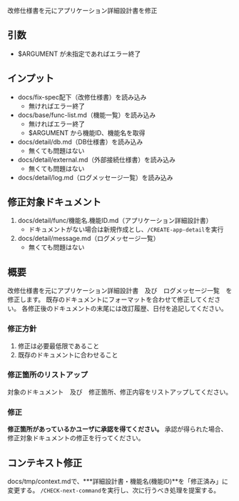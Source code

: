 改修仕様書を元にアプリケーション詳細設計書を修正

## 引数
- $ARGUMENT が未指定であればエラー終了

## インプット
- docs/fix-spec配下（改修仕様書）を読み込み
    - 無ければエラー終了
- docs/base/func-list.md（機能一覧）を読み込み
    - 無ければエラー終了
    - $ARGUMENT から機能ID、機能名を取得
- docs/detail/db.md（DB仕様書）を読み込み
    - 無くても問題はない
- docs/detail/external.md（外部接続仕様書）を読み込み
    - 無くても問題はない
- docs/detail/log.md（ログメッセージ一覧）を読み込み

## 修正対象ドキュメント
1. docs/detail/func/機能名.機能ID.md（アプリケーション詳細設計書）
    - ドキュメントがない場合は新規作成とし、`/CREATE-app-detail`を実行
2. docs/detail/message.md（ログメッセージ一覧）
    - 無くても問題はない

## 概要
改修仕様書を元にアプリケーション詳細設計書　及び　ログメッセージ一覧　を修正します。
既存のドキュメントにフォーマットを合わせて修正してください。
各修正後のドキュメントの末尾には改訂履歴、日付を追記してください。

### 修正方針
1. 修正は必要最低限であること
2. 既存のドキュメントに合わせること

### 修正箇所のリストアップ
対象のドキュメント　及び　修正箇所、修正内容をリストアップしてください。

### 修正
**修正箇所があっているかユーザに承認を得てください。**
承認が得られた場合、修正対象ドキュメントの修正を行ってください。

## コンテキスト修正
docs/tmp/context.mdで、***詳細設計書・機能名(機能ID)**を「修正済み」に変更する。
`/CHECK-next-command`を実行し、次に行うべき処理を提案する。


